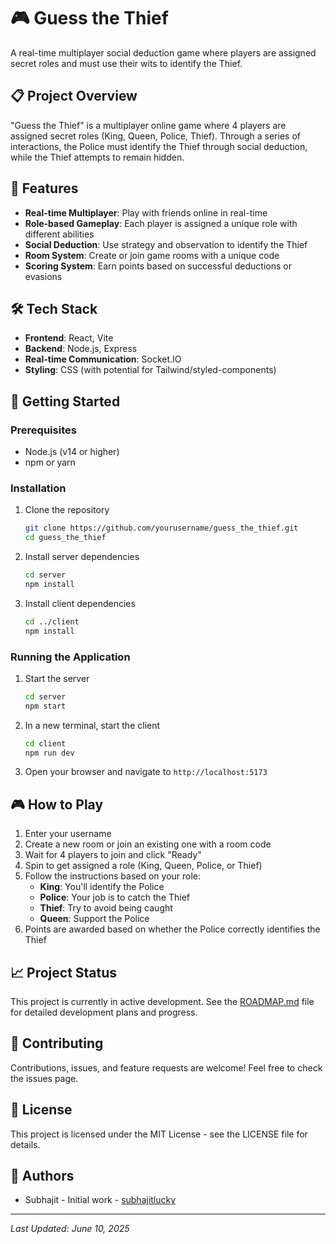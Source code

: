 # 🎮 Guess the Thief

A real-time multiplayer social deduction game where players are assigned secret roles and must use their wits to identify the Thief.

## 📋 Project Overview

"Guess the Thief" is a multiplayer online game where 4 players are assigned secret roles (King, Queen, Police, Thief). Through a series of interactions, the Police must identify the Thief through social deduction, while the Thief attempts to remain hidden.

## 🚀 Features

- **Real-time Multiplayer**: Play with friends online in real-time
- **Role-based Gameplay**: Each player is assigned a unique role with different abilities
- **Social Deduction**: Use strategy and observation to identify the Thief
- **Room System**: Create or join game rooms with a unique code
- **Scoring System**: Earn points based on successful deductions or evasions

## 🛠️ Tech Stack

- **Frontend**: React, Vite
- **Backend**: Node.js, Express
- **Real-time Communication**: Socket.IO
- **Styling**: CSS (with potential for Tailwind/styled-components)

## 🏁 Getting Started

### Prerequisites

- Node.js (v14 or higher)
- npm or yarn

### Installation

1. Clone the repository
   ```bash
   git clone https://github.com/yourusername/guess_the_thief.git
   cd guess_the_thief
   ```

2. Install server dependencies
   ```bash
   cd server
   npm install
   ```

3. Install client dependencies
   ```bash
   cd ../client
   npm install
   ```

### Running the Application

1. Start the server
   ```bash
   cd server
   npm start
   ```

2. In a new terminal, start the client
   ```bash
   cd client
   npm run dev
   ```

3. Open your browser and navigate to `http://localhost:5173`

## 🎮 How to Play

1. Enter your username
2. Create a new room or join an existing one with a room code
3. Wait for 4 players to join and click "Ready"
4. Spin to get assigned a role (King, Queen, Police, or Thief)
5. Follow the instructions based on your role:
   - **King**: You'll identify the Police
   - **Police**: Your job is to catch the Thief
   - **Thief**: Try to avoid being caught
   - **Queen**: Support the Police
6. Points are awarded based on whether the Police correctly identifies the Thief

## 📈 Project Status

This project is currently in active development. See the [ROADMAP.md](./ROADMAP.md) file for detailed development plans and progress.

## 🤝 Contributing

Contributions, issues, and feature requests are welcome! Feel free to check the issues page.

## 📝 License

This project is licensed under the MIT License - see the LICENSE file for details.

## 👥 Authors

- Subhajit - Initial work - [subhajitlucky](https://github.com/subhajitlucky)

---

*Last Updated: June 10, 2025*
